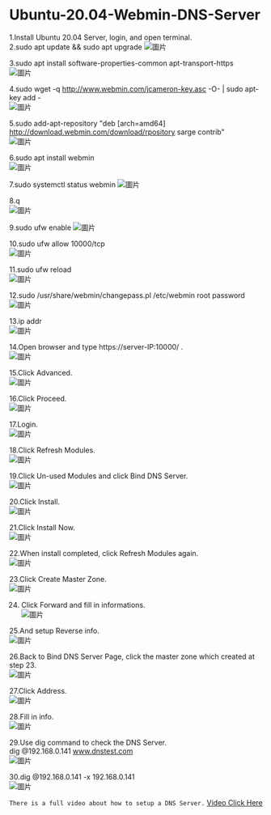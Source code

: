 # Ubuntu-20.04-Webmin-DNS-Server
1.Install Ubuntu 20.04 Server, login, and open terminal.  
2.sudo apt update && sudo apt upgrade
![圖片](https://user-images.githubusercontent.com/58076095/174140002-b483b47c-9fe0-4a58-8364-dca9153f64ef.png)
  
3.sudo apt install software-properties-common apt-transport-https  
![圖片](https://user-images.githubusercontent.com/58076095/174140148-e41846c1-c0ff-40e8-8a65-1b365878be27.png)
  
4.sudo wget -q http://www.webmin.com/jcameron-key.asc -O- | sudo apt-key add -  
![圖片](https://user-images.githubusercontent.com/58076095/174140268-447e2115-16a9-47ff-b63a-57693dbfb440.png)
  
5.sudo add-apt-repository "deb [arch=amd64] http://download.webmin.com/download/rpository sarge contrib"  
![圖片](https://user-images.githubusercontent.com/58076095/174140370-ebd68908-a641-4886-867c-36bc11fa99c8.png)
  
6.sudo apt install webmin  
![圖片](https://user-images.githubusercontent.com/58076095/174140448-6383ad49-f211-474a-9084-6ab30cbcd10d.png)
  
7.sudo systemctl status webmin
![圖片](https://user-images.githubusercontent.com/58076095/174140542-236b1c74-3aee-44bc-a60e-31f3e9f157e0.png)
  
8.q  
![圖片](https://user-images.githubusercontent.com/58076095/174140603-36c35c57-62e7-4334-8e60-cca35e5f2044.png)
  
9.sudo ufw enable
![圖片](https://user-images.githubusercontent.com/58076095/174140654-550c7913-2c55-4191-92e4-aff878358a34.png)
  
10.sudo ufw allow 10000/tcp  
![圖片](https://user-images.githubusercontent.com/58076095/174140733-0537c991-12dd-4d98-be58-6df60f5e7beb.png)
  
11.sudo ufw reload  
![圖片](https://user-images.githubusercontent.com/58076095/174140786-05821f35-8560-4ea8-a72c-f2df958904d3.png)
  
12.sudo /usr/share/webmin/changepass.pl /etc/webmin root password  
![圖片](https://user-images.githubusercontent.com/58076095/174140889-04810b8f-19bc-4209-bfb7-d295822a0894.png)
  
13.ip addr  
![圖片](https://user-images.githubusercontent.com/58076095/174141003-7eeb3bf2-bf26-4552-b20a-9aca58e2f5ae.png)
  
14.Open browser and type https://server-IP:10000/ .  
![圖片](https://user-images.githubusercontent.com/58076095/174141087-103330a5-68d5-4847-8f01-7ac339ba43a1.png)
  
15.Click Advanced.  
![圖片](https://user-images.githubusercontent.com/58076095/174141624-55dbe6cc-7307-4198-8322-ff213d065531.png)
  
16.Click Proceed.  
![圖片](https://user-images.githubusercontent.com/58076095/174141733-e8de6ad7-0e3c-43c9-9b2e-867a05e93c3b.png)
  
17.Login.  
![圖片](https://user-images.githubusercontent.com/58076095/174141871-d5b3a1d9-6f3c-4e28-a125-25fe29121ca4.png)
  
18.Click Refresh Modules.  
![圖片](https://user-images.githubusercontent.com/58076095/174142028-68815ede-53d5-45ad-a223-f0f3bb114714.png)
  
19.Click Un-used Modules and click Bind DNS Server.  
![圖片](https://user-images.githubusercontent.com/58076095/174142320-bed6d22f-8a9a-4037-bcb5-2d9b857cd324.png)
  
20.Click Install.  
![圖片](https://user-images.githubusercontent.com/58076095/174142390-5eafe2f9-1e4f-411a-b8d0-2d32a912ae52.png)
  
21.Click Install Now.  
![圖片](https://user-images.githubusercontent.com/58076095/174142450-acf55a2b-795b-4d2e-8f58-6c024f01a3c5.png)
  
22.When install completed, click Refresh Modules again.  
![圖片](https://user-images.githubusercontent.com/58076095/174142638-d7bb4e35-fe67-4cba-8d8a-dfa2207f04b4.png)
  
23.Click Create Master Zone.  
![圖片](https://user-images.githubusercontent.com/58076095/174142741-eae49668-2626-49c1-bb73-50c27ca49142.png)
  
24. Click Forward and fill in informations.  
![圖片](https://user-images.githubusercontent.com/58076095/174142866-f60673c6-e7c9-4b1b-bab8-2c692361d987.png)
  
25.And setup Reverse info.  
![圖片](https://user-images.githubusercontent.com/58076095/174143034-11c4396d-ecdc-4dcf-a132-30dfe1198c95.png)
  
26.Back to Bind DNS Server Page, click the master zone which created at step 23.  
![圖片](https://user-images.githubusercontent.com/58076095/174143408-4c21257b-caae-4662-8bc2-17b8e299a9e9.png)
  
27.Click Address.  
![圖片](https://user-images.githubusercontent.com/58076095/174143508-31c78fe8-893f-4a29-a3bf-26b4f347e149.png)
  
28.Fill in info.  
![圖片](https://user-images.githubusercontent.com/58076095/174143611-27e30f10-84c0-4467-923c-3f883e1806c0.png)
  
 29.Use dig command to check the DNS Server.  
 dig @192.168.0.141 www.dnstest.com  
 ![圖片](https://user-images.githubusercontent.com/58076095/174143831-5cf6a0f3-1af0-401b-9975-76e4fc87e8da.png)
  
30.dig @192.168.0.141 -x 192.168.0.141  
![圖片](https://user-images.githubusercontent.com/58076095/174143920-b80fb0f2-5054-4ef1-8f61-5cca78760a70.png)
   
   
`There is a full video about how to setup a DNS Server.` [Video Click Here](https://youtu.be/I65togV7AjM "link")

